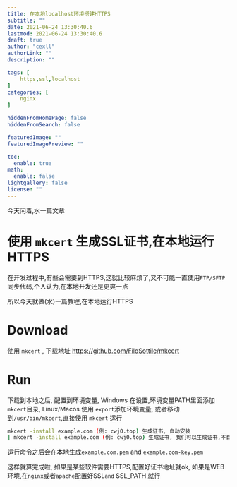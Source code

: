```yaml
---
title: 在本地localhost环境搭建HTTPS
subtitle: ""
date: 2021-06-24 13:30:40.6
lastmod: 2021-06-24 13:30:40.6
draft: true
author: "cexll"
authorLink: ""
description: ""

tags: [
    https,ssl,localhost
]
categories: [
    nginx
]

hiddenFromHomePage: false
hiddenFromSearch: false

featuredImage: ""
featuredImagePreview: ""

toc:
  enable: true
math:
  enable: false
lightgallery: false
license: ""
---
```


<!--more-->



 今天闲着,水一篇文章

# 使用 `mkcert` 生成SSL证书,在本地运行HTTPS

在开发过程中,有些会需要到HTTPS,这就比较麻烦了,又不可能一直使用`FTP/SFTP`同步代码,个人认为,在本地开发还是更爽一点

所以今天就做(水)一篇教程,在本地运行HTTPS

# Download

使用 `mkcert` , 下载地址 https://github.com/FiloSottile/mkcert

# Run

下载到本地之后, 配置到环境变量, Windows 在设置,环境变量PATH里面添加`mkcert`目录, Linux/Macos 使用 `export`添加环境变量, 或者移动到`/usr/bin/mkcert`,直接使用 `mkcert` 运行

```bash
mkcert -install example.com (例: cwj0.top) 生成证书, 自动安装
| mkcert -install example.com (例: cwj0.top) 生成证书, 我们可以生成证书,不自动安装
```

运行命令之后会在本地生成`example.com.pem` and `example.com-key.pem`

这样就算完成啦, 如果是某些软件需要HTTPS,配置好证书地址就ok, 如果是WEB环境,在`nginx`或者`apache`配置好SSL`and` SSL_PATH 就行 
